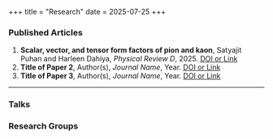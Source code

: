 +++
title = "Research"
date = 2025-07-25
+++

### Published Articles

1. **Scalar, vector, and tensor form factors of pion and kaon**, Satyajit Puhan and Harleen Dahiya, *Physical Review D*, 2025. [DOI or Link](https://journals.aps.org/prd/abstract/10.1103/2wpb-jgkc)  
2. **Title of Paper 2**, Author(s), *Journal Name*, Year. [DOI or Link](https://example.com)  
3. **Title of Paper 3**, Author(s), *Journal Name*, Year. [DOI or Link](https://example.com)  

---

### Talks 


### Research Groups


### 